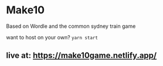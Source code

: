 # Make10

Based on Wordle and the common sydney train game

want to host on your own? `yarn start`

## live at: https://make10game.netlify.app/
